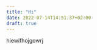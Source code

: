```yaml
---
title: "Hi"
date: 2022-07-14T14:51:37+02:00
draft: true
---
```

<!-- created via hugo new hi.md-->


hiewifhojgowrj
